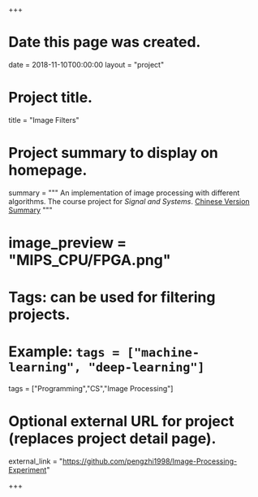 +++
# Date this page was created.
date = 2018-11-10T00:00:00
layout = "project"

# Project title.
title = "Image Filters"

# Project summary to display on homepage.
summary = """
 An implementation of image processing with different algorithms. The course project for *Signal and Systems*. [Chinese Version Summary](./Report.pdf)
 """
 
# image_preview = "MIPS_CPU/FPGA.png"

# Tags: can be used for filtering projects.
# Example: `tags = ["machine-learning", "deep-learning"]`
tags = ["Programming","CS","Image Processing"]

# Optional external URL for project (replaces project detail page).
external_link = "https://github.com/pengzhi1998/Image-Processing-Experiment"

+++



